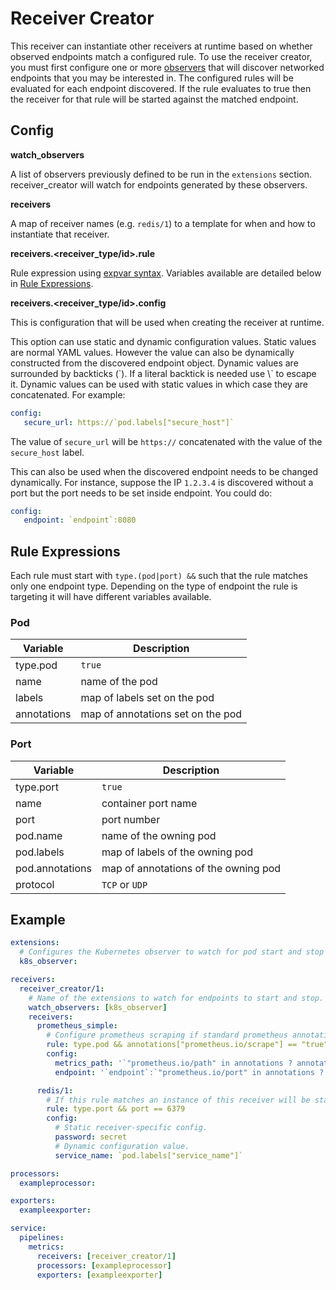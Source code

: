 # Receiver Creator

This receiver can instantiate other receivers at runtime based on whether observed endpoints match a configured rule. To use the receiver creator, you must first configure one or more [observers](../../extension/observer/README.md) that will discover networked endpoints that you may be interested in. The configured rules will be evaluated for each endpoint discovered. If the rule evaluates to true then the receiver for that rule will be started against the matched endpoint.

## Config

**watch_observers**

A list of observers previously defined to be run in the `extensions` section. receiver_creator will watch for endpoints generated by these observers.

**receivers**

A map of receiver names (e.g. `redis/1`) to a template for when and how to instantiate that receiver.

**receivers.&lt;receiver_type/id&gt;.rule**

Rule expression using [expvar syntax](https://github.com/antonmedv/expr/blob/master/docs/Language-Definition.md). Variables available are detailed below in [Rule Expressions](#rule-expressions).

**receivers.&lt;receiver_type/id&gt;.config**

This is configuration that will be used when creating the receiver at runtime.

This option can use static and dynamic configuration values. Static values are normal YAML values. However the value can also be dynamically constructed from the discovered endpoint object. Dynamic values are surrounded by backticks (\`). If a literal backtick is needed use \\` to escape it. Dynamic values can be used with static values in which case they are concatenated. For example:

```yaml
config:
   secure_url: https://`pod.labels["secure_host"]`
```

The value of `secure_url` will be `https://` concatenated with the value of the `secure_host` label.

This can also be used when the discovered endpoint needs to be changed dynamically. For instance, suppose the IP `1.2.3.4` is discovered without a port but the port needs to be set inside endpoint. You could do:

```yaml
config:
   endpoint: `endpoint`:8080
```

## Rule Expressions

Each rule must start with `type.(pod|port) &&` such that the rule matches only one endpoint type. Depending on the type of endpoint the rule is targeting it will have different variables available.

### Pod

| Variable    | Description                       |
|-------------|-----------------------------------|
| type.pod    | `true`                            |
| name        | name of the pod                   |
| labels      | map of labels set on the pod      |
| annotations | map of annotations set on the pod |

### Port

| Variable        | Description                          |
|-----------------|--------------------------------------|
| type.port       | `true`                               |
| name            | container port name                  |
| port            | port number                          |
| pod.name        | name of the owning pod               |
| pod.labels      | map of labels of the owning pod      |
| pod.annotations | map of annotations of the owning pod |
| protocol        | `TCP` or `UDP`                       |



## Example

```yaml
extensions:
  # Configures the Kubernetes observer to watch for pod start and stop events.
  k8s_observer:

receivers:
  receiver_creator/1:
    # Name of the extensions to watch for endpoints to start and stop.
    watch_observers: [k8s_observer]
    receivers:
      prometheus_simple:
        # Configure prometheus scraping if standard prometheus annotations are set on the pod.
        rule: type.pod && annotations["prometheus.io/scrape"] == "true"
        config:
          metrics_path: '`"prometheus.io/path" in annotations ? annotations["prometheus.io/path"] : "/metrics"`'
          endpoint: '`endpoint`:`"prometheus.io/port" in annotations ? annotations["prometheus.io/port"] : 9090`'

      redis/1:
        # If this rule matches an instance of this receiver will be started.
        rule: type.port && port == 6379
        config:
          # Static receiver-specific config.
          password: secret
          # Dynamic configuration value.
          service_name: `pod.labels["service_name"]`

processors:
  exampleprocessor:

exporters:
  exampleexporter:

service:
  pipelines:
    metrics:
      receivers: [receiver_creator/1]
      processors: [exampleprocessor]
      exporters: [exampleexporter]
```
